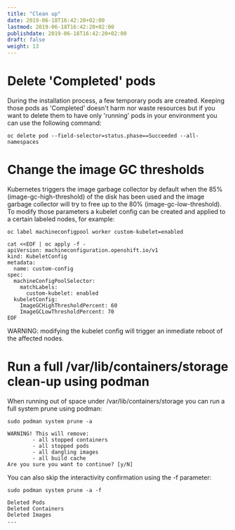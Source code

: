 ```yaml
---
title: "Clean up"
date: 2019-06-18T16:42:20+02:00
lastmod: 2019-06-18T16:42:20+02:00
publishdate: 2019-06-18T16:42:20+02:00
draft: false
weight: 13
---
```


# Delete 'Completed' pods

During the installation process, a few temporary pods are created. Keeping those
pods as 'Completed' doesn't harm nor waste resources but if you want to delete
them to have only 'running' pods in your environment you can use the following
command:

```
oc delete pod --field-selector=status.phase==Succeeded --all-namespaces
```

# Change the image GC thresholds

Kubernetes triggers the image garbage collector by default when the 85% (image-gc-high-threshold) of the disk has been used and the image garbage collector will try to free up to the 80% (image-gc-low-threshold). To modify those parameters a kubelet config can be created and applied to a certain labeled nodes, for example:

```
oc label machineconfigpool worker custom-kubelet=enabled

cat <<EOF | oc apply -f -
apiVersion: machineconfiguration.openshift.io/v1
kind: KubeletConfig
metadata:
  name: custom-config
spec:
  machineConfigPoolSelector:
    matchLabels:
      custom-kubelet: enabled
  kubeletConfig:
    ImageGCHighThresholdPercent: 60
    ImageGCLowThresholdPercent: 70
EOF
```

WARNING: modifying the kubelet config will trigger an inmediate reboot of the affected nodes.

# Run a full /var/lib/containers/storage clean-up using podman

When running out of space under /var/lib/containers/storage you can run a full system prune using podman:

```
sudo podman system prune -a

WARNING! This will remove:
        - all stopped containers
        - all stopped pods
        - all dangling images
        - all build cache
Are you sure you want to continue? [y/N]
```

You can also skip the interactivity confirmation using the -f parameter:

```
sudo podman system prune -a -f

Deleted Pods
Deleted Containers
Deleted Images
...
```
